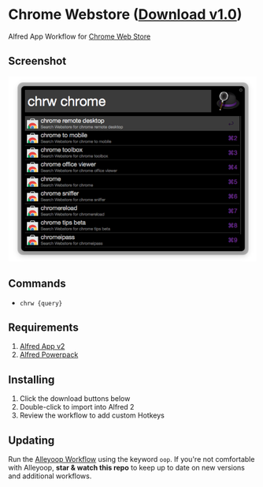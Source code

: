 # Chrome Webstore ([Download v1.0](https://raw.github.com/handtrix/alfred-chrome-webstore-workflow/master/chrome-webstore.alfredworkflow))

Alfred App Workflow for [Chrome Web Store](https://chrome.google.com/webstore)

## Screenshot

![Screenshot](./screenshots/chrome-webstore-workflow.png?raw=true)


## Commands
- `chrw {query}`


## Requirements

1. [Alfred App v2](http://www.alfredapp.com/#download)
1. [Alfred Powerpack](https://buy.alfredapp.com/)


## Installing

1. Click the download buttons below
2. Double-click to import into Alfred 2
3. Review the workflow to add custom Hotkeys


## Updating

Run the [Alleyoop Workflow](http://www.alfredforum.com/topic/1582-alleyoop-update-alfred-workflows/) using the keyword `oop`. If you're not comfortable with Alleyoop, **star & watch this repo** to keep up to date on new versions and additional workflows.

